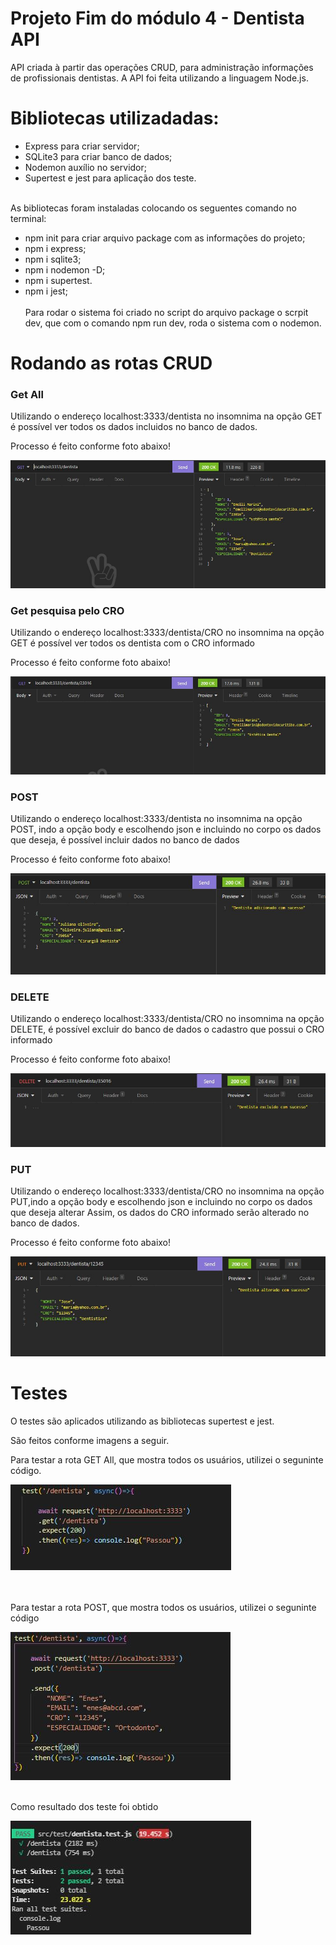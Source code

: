 <h1> Projeto Fim do módulo 4 - Dentista API</h1>
<p>API criada à partir das operações CRUD, para administração informações de profissionais dentistas. A API foi feita utilizando a linguagem Node.js.<p>


<h1> Bibliotecas utilizadadas:</h1>

- Express para criar servidor;<br>
- SQLite3 para criar banco de dados;<br>
- Nodemon auxílio no servidor;<br>
- Supertest e jest para aplicação dos teste.<br>
<br>
As bibliotecas foram instaladas colocando os seguentes comando no terminal:

- npm init para criar arquivo package com as informações do projeto;
- npm i express;
- npm i sqlite3;
- npm i nodemon -D;
- npm i supertest.
- npm i jest;
<br><br>
Para rodar o sistema foi criado no script do arquivo package o scrpit dev, que com o comando npm run dev, roda o sistema com o nodemon.

<h1>Rodando as rotas CRUD</h1>

<h3>Get All</h3>
<p> Utilizando o endereço localhost:3333/dentista no insomnima na opção GET é possível ver todos os dados incluidos no banco de dados. </p>
<p >
<p>Processo é feito conforme foto abaixo!</p>
  <img alt="getALL" title="#getALL" src="./screenshotsInsomnia/getAll.JPG" />
</p>
<h3>Get pesquisa pelo CRO</h3>
<p> Utilizando o endereço localhost:3333/dentista/CRO no insomnima na opção GET é possível ver todos os dentista com o CRO informado </p>
<p>Processo é feito conforme foto abaixo!</p>
<img alt="getBusca" title="#getBusca" src="./screenshotsInsomnia/getBusca.JPG" />
<br>
<h3>POST</h3>
<p> Utilizando o endereço localhost:3333/dentista no insomnima na opção POST, indo a opção body e escolhendo json e incluindo no corpo os dados que deseja, é possível incluir dados no banco de dados  </p>
<p>Processo é feito conforme foto abaixo!</p>
<img alt="post" title="#post" src="./screenshotsInsomnia/post.JPG" />
<br>
<h3>DELETE</h3>
<p> Utilizando o endereço localhost:3333/dentista/CRO no insomnima na opção DELETE, é possível excluir do banco de dados o cadastro que possui o CRO informado   </p>
<p>Processo é feito conforme foto abaixo!</p>
<img alt="delete" title="#delete" src="./screenshotsInsomnia/delete.JPG" />
<br>
<h3>PUT</h3>
<p> Utilizando o endereço localhost:3333/dentista/CRO no insomnima na opção PUT,indo a opção body e escolhendo json e incluindo no corpo os dados que deseja alterar Assim, os dados do CRO informado serão alterado no banco de dados.   </p>
<p>Processo é feito conforme foto abaixo!</p>
<img alt="put" title="#put" src="./screenshotsInsomnia/put.JPG" />

<h1>Testes</h1>
<p>O testes são aplicados utilizando as bibliotecas supertest e jest.</p>
<p> São feitos conforme imagens a seguir.<p>
<p>Para testar a rota GET All, que mostra todos os usuários, utilizei o seguninte código.</p>
<img alt="delete" title="#delete" src="./screenshotsInsomnia/testeGetAll.JPG" />
<br><br><br>
<p>Para testar a rota POST, que mostra todos os usuários, utilizei o seguninte código</p>
<img alt="delete" title="#delete" src="./screenshotsInsomnia/testePost.JPG" />
<br><br>
<p>Como resultado dos teste foi obtido</p>
<img alt="delete" title="#delete" src="./screenshotsInsomnia/resultadoTeste.JPG" />




